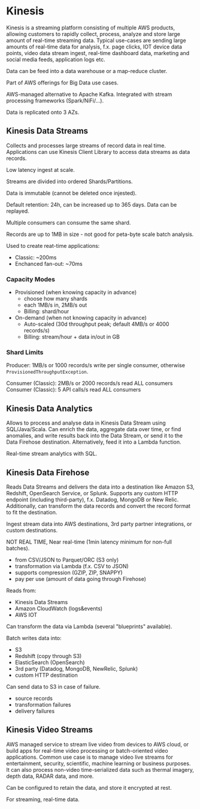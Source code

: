 # Kinesis

Kinesis is a streaming platform consisting of multiple AWS products,
allowing customers to rapidly collect, process, analyze and store large
amount of real-time streaming data. Typical use-cases are sending large
amounts of real-time data for analysis, f.x. page clicks, IOT device
data points, video data stream ingest, real-time dashboard data,
marketing and social media feeds, application logs etc.

Data can be feed into a data warehouse or a map-reduce cluster.

Part of AWS offerings for Big Data use cases.

AWS-managed alternative to Apache Kafka. Integrated with stream
processing frameworks (Spark/NiFi/...).

Data is replicated onto 3 AZs.

## Kinesis Data Streams

Collects and processes large streams of record data in real time.
Applications can use Kinesis Client Library to access data streams as
data records.

Low latency ingest at scale.

Streams are divided into ordered Shards/Partitions.

Data is immutable (cannot be deleted once injested).

Default retention: 24h, can be increased up to 365 days. Data can be 
replayed.

Multiple consumers can consume the same shard.

Records are up to 1MB in size - not good for peta-byte scale batch
analysis.

Used to create reat-time applications:

- Classic: ~200ms
- Enchanced fan-out: ~70ms

### Capacity Modes

- Provisioned (when knowing capacity in advance)
  - choose how many shards
  - each 1MB/s in, 2MB/s out
  - Billing: shard/hour
- On-demand (when not knowing capacity in advance)
  - Auto-scaled (30d throughput peak; default 4MB/s or 4000 records/s)
  - Billing: stream/hour + data in/out in GB

### Shard Limits

Producer: 1MB/s or 1000 records/s write per single consumer, otherwise
`ProvisionedThroughputException`.

Consumer (Classic): 2MB/s or 2000 records/s read ALL consumers
Consumer (Classic): 5 API calls/s read ALL consumers


## Kinesis Data Analytics

Allows to process and analyse data in Kinesis Data Stream using
SQL/Java/Scala. Can enrich the data, aggregate data over time, or find
anomalies, and write results back into the Data Stream, or send it to
the Data Firehose destination. Alternatively, feed it into a Lambda
function.

Real-time stream analytics with SQL.

## Kinesis Data Firehose

Reads Data Streams and delivers the data into a destination like Amazon
S3, Redshift, OpenSearch Service, or Splunk. Supports any custom HTTP
endpoint (including third-party), f.x. Datadog, MongoDB or New Relic.
Additionally, can transform the data records and convert the record
format to fit the destination.

Ingest stream data into AWS destinations, 3rd party partner
integrations, or custom destinations.

NOT REAL TIME, Near real-time (1min latency minimum for non-full batches).

- from CSV/JSON to Parquet/ORC (S3 only)
- transformation via Lambda (f.x. CSV to JSON)
- supports compression (GZIP, ZIP, SNAPPY)
- pay per use (amount of data going through Firehose)

Reads from:

- Kinesis Data Streams
- Amazon CloudWatch (logs&events)
- AWS IOT

Can transform the data via Lambda (several "blueprints" available).

Batch writes data into:

- S3
- Redshift (copy through S3)
- ElasticSearch (OpenSearch)
- 3rd party (Datadog, MongoDB, NewRelic, Splunk)
- custom HTTP destination

Can send data to S3 in case of failure.

- source records
- transformation failures
- delivery failures

## Kinesis Video Streams

AWS managed service to stream live video from devices to AWS cloud, or
build apps for real-time video processing or batch-oriented video
applications. Common use case is to manage video live streams for
entertainment, security, scientific, machine learning or business
purposes. It can also process non-video time-serialized data such as
thermal imagery, depth data, RADAR data, and more.

Can be configured to retain the data, and store it encrypted at rest.

For streaming, real-time data.
